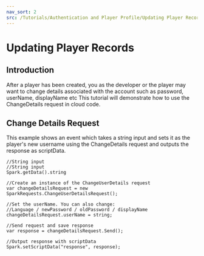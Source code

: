```yaml
---
nav_sort: 2
src: /Tutorials/Authentication and Player Profile/Updating Player Records.md
---
```


# Updating Player Records

## Introduction

After a player has been created, you as the developer or the player may want to change details associated with the account such as password, userName, displayName etc This tutorial will demonstrate how to use the ChangeDetails request in cloud code.  

## Change Details Request


This example shows an event which takes a string input and sets it as the player's new username using the ChangeDetails request and outputs the response as scriptData.

```
//String input
//String input
Spark.getData().string

//Create an instance of the ChangeUserDetails request
var changeDetailsRequest = new SparkRequests.ChangeUserDetailsRequest();

//Set the userName. You can also change:
//Language / newPassword / oldPassword / displayName
changeDetailsRequest.userName = string;

//Send request and save response
var response = changeDetailsRequest.Send();

//Output response with scriptData
Spark.setScriptData("response", response);
```
